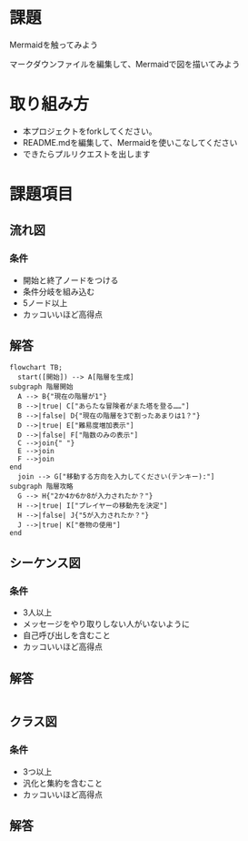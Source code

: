 # 課題
Mermaidを触ってみよう

マークダウンファイルを編集して、Mermaidで図を描いてみよう

# 取り組み方
* 本プロジェクトをforkしてください。
* README.mdを編集して、Mermaidを使いこなしてください
* できたらプルリクエストを出します

# 課題項目
## 流れ図
### 条件
- 開始と終了ノードをつける
- 条件分岐を組み込む
- 5ノード以上
- カッコいいほど高得点

## 解答
```mermaid
flowchart TB;
  start([開始]) --> A[階層を生成]
subgraph 階層開始
  A --> B{"現在の階層が1"}
  B -->|true| C["あらたな冒険者がまた塔を登る……"]
  B -->|false| D{"現在の階層を3で割ったあまりは1？"}
  D -->|true| E["難易度増加表示"]
  D -->|false| F["階数のみの表示"]
  C -->join{" "}
  E -->join
  F -->join
end
  join --> G["移動する方向を入力してください(テンキー):"]
subgraph 階層攻略
  G --> H{"2か4か6か8が入力されたか？"}
  H -->|true| I["プレイヤーの移動先を決定"]
  H -->|false| J{"5が入力されたか？"}
  J -->|true| K["巻物の使用"]
end
```

## シーケンス図
### 条件
- 3人以上
- メッセージをやり取りしない人がいないように
- 自己呼び出しを含むこと
- カッコいいほど高得点

## 解答
```mermaid
```

## クラス図

### 条件
- 3つ以上
- 汎化と集約を含むこと
- カッコいいほど高得点

## 解答
